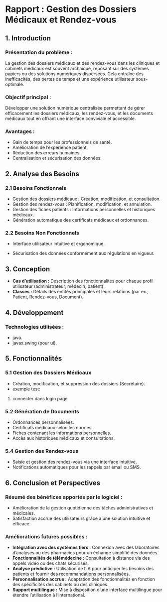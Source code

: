 # Rapport : Gestion des Dossiers Médicaux et Rendez-vous

## 1. Introduction

### Présentation du problème :

La gestion des dossiers médicaux et des rendez-vous dans les cliniques et cabinets médicaux est souvent archaïque, reposant sur des systèmes papiers ou des solutions numériques dispersées. Cela entraîne des inefficacités, des pertes de temps et une expérience utilisateur sous-optimale.

### Objectif principal :

Développer une solution numérique centralisée permettant de gérer efficacement les dossiers médicaux, les rendez-vous, et les documents médicaux tout en offrant une interface conviviale et accessible.

### Avantages :

- Gain de temps pour les professionnels de santé.
- Amélioration de l’expérience patient.
- Réduction des erreurs humaines.
- Centralisation et sécurisation des données.

## 2. Analyse des Besoins

### 2.1 Besoins Fonctionnels

- Gestion des dossiers médicaux : Création, modification, et consultation.
- Gestion des rendez-vous : Planification, modification, et annulation.
- Gestion des fiches patients : Informations personnelles et historiques médicaux.
- Génération automatique des certificats médicaux et ordonnances.

### 2.2 Besoins Non Fonctionnels

- Interface utilisateur intuitive et ergonomique.

- Sécurisation des données conformément aux régulations en vigueur.

## 3. Conception

- **Cas d’utilisation :** Description des fonctionnalités pour chaque profil utilisateur (administrateur, médecin, patient).
- **Classes :** Détails des entités principales et leurs relations (par ex., Patient, Rendez-vous, Document).

## 4. Développement

### Technologies utilisées :

- java.
- javax.swing (pour ui).

## 5. Fonctionnalités

### 5.1 Gestion des Dossiers Médicaux

- Création, modification, et suppression des dossiers (Secrétaire).
- exemple test:
1.  connecter dans login page 

### 5.2 Génération de Documents

- Ordonnances personnalisées.
- Certificats médicaux selon les normes.
- Fiches contenant les informations personnelles.
- Accès aux historiques médicaux et consultations.

### 5.4 Gestion des Rendez-vous

- Saisie et gestion des rendez-vous via une interface intuitive.
- Notifications automatiques pour les rappels par email ou SMS.

## 6. Conclusion et Perspectives

### Résumé des bénéfices apportés par le logiciel :

- Amélioration de la gestion quotidienne des tâches administratives et médicales.
- Satisfaction accrue des utilisateurs grâce à une solution intuitive et efficace.

### Améliorations futures possibles :

- **Intégration avec des systèmes tiers :** Connexion avec des laboratoires d’analyses ou des pharmacies pour un échange simplifié des données.
- **Fonctionnalités de télémédecine :** Consultation à distance via des appels vidéo ou des chats sécurisés.
- **Analyse prédictive :** Utilisation de l’IA pour anticiper les besoins des patients et fournir des recommandations personnalisées.
- **Personnalisation accrue :** Adaptation des fonctionnalités en fonction des spécificités des cabinets ou des cliniques.
- **Support multilingue :** Mise à disposition d’une interface multilingue pour étendre l’utilisation à l’international.

